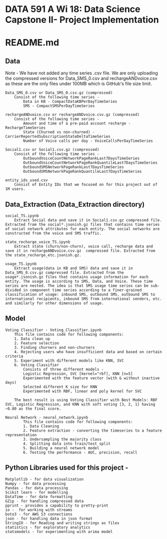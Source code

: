 # DATA 591 A Wi 18: Data Science Capstone II- Project Implementation
# README.md

## Data 

Note - We have not added any time series .csv file. We are only uploading the compressed versions for Data_SMS_0.csv and rechargeANDvoice.csv as these are the only files under 100MB which is GitHub's file size limit. 

	Data_SMS_0.csv or Data_SMS_0.csv.gz (compressed) 
		Consist of the following time series -  
			Data in KB - CompactDataKBPerDayTimeSeries
			SMS - CompactSMSPerDayTimeSeries 

	rechargeANDvoice.csv or rechargeANDvoice.csv.gz (compressed)
		Consist of the following time series -  
			Amount and time of a pre-paid account recharge - RechargeTimeSeries
			State (Churned vs non-churned) - CarrierReportedSubscriptionStateDeltaTimeSeries
			Number of Voice calls per day - VoiceCallsPerDayTimeSeries

	Social1.csv or Social1.csv.gz (compressed)
		Consist of the following time series -  
			OutboundVoiceCountNetworkPageRankLast7DaysTimeSeries  
			OutboundVoiceCountNetworkPageRankQuantileLast7DaysTimeSeries  
			OutboundSMSNetworkPageRankLast7DaysTimeSeries  
			OutboundSMSNetworkPageRankQuantileLast7DaysTimeSeries  

	entity_ids_used.csv
		Consist of Entity IDs that we focused on for this project out of 1M users. 


## Data_Extraction (Data_Extraction directory)

	social_TS.ipynb
		Extract Social data and save it in Social1.csv.gz compressed file. Extracted from the social*.jsonish.gz files that contains time series of social network attributes for each entity. The social networks are constructed from the voice and SMS traffic.

	state_recharge_voice_TS.ipynb
		Extract state (churn/non-churn), voice call, recharge data and save it in rechargeANDvoice.csv.gz  compressed file. Extracted from the state_recharge_etc.jsonish.gz.

	usage_TS.ipynb
		Extract usage(data in KB and SMS) data and save it in Data_SMS_0.csv.gz compressed file. Extracted from the usage*.jsonish.gz files that contains usage information for each entity. The usage is according to SMS, Data, and Voice. These time series are nested. The idea is that SMS usage time series can be sub-divided in component time series according to a finer-grained classification of usage: inbound SMS, outbound SMS, outbound SMS to international recipients, inbound SMS from international senders, etc. and similarly for other dimensions of usage.


## Model
	Voting Classifier - Voting_Classifier.ipynb
		This file contains code for following components:
		1. Data clean up 
		2. Feature selection 
		3. Finding churners and non-churners 
		4. Rejecting users who have insufficient data and based on certain criteria
		5. Experiment with different models like KNN, SVC 
		6. Voting Classifier
			Consists of three different models -
			Logistic Regression, SVC [kernel="rbf], KNN [n=5]
			Experimented with the feature vector (with & without inactive days)
			Selected different K size for KNN
			Experimented with RBF, linear and poly kernel for SVC

		The best result is using Voting Classifier with Best Models: RBF SVC, Logistic Regression, and KNN with soft voting [3, 2, 1] having ~0.80 as the final score. 

	Neural Network - neural_network.ipynb
        	This file contains code for following components:
	        1. Data Cleaning
	        2. Feature extraction - converting the timeseries to a feature representation
	        3. Undersampling the majority class
	        4. Splitting data into train/test split
	        5. Building a neural network model
	        6. Testing the performance - AUC, precision, recall


## Python Libraries used for this project - 
	Matplotlib - for data visualization
	Numpy - for data processing
	Pandas - for data processing
	Scikit learn - for modelling 
	DataTime - for date formatting
	GZip - for handling compressed data
	pprint - provides a capability to pretty-print 
	io -  for working with streams 
	boto3 - for AWS S3 connections 
	json - for handling data in json format
	StringIO - for Reading and writing strings as files 
	statistics - for exploratory analytics 
	statsmodels - for experimenting with arima model


